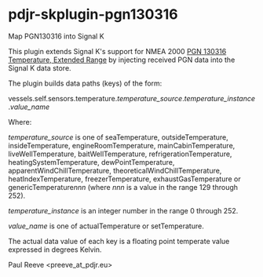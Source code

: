 # pdjr-skplugin-pgn130316
Map PGN130316 into Signal K

This plugin extends Signal K's support for NMEA 2000
[PGN 130316 Temperature, Extended Range](https://www.nmea.org/Assets/nmea%202000%20pgn%20130316%20corrigenda%20nmd%20version%202.100%20feb%202015.pdf)
by injecting received PGN data into the Signal K data store.

The plugin builds data paths (keys) of the form:

vessels.self.sensors.temperature.*temperature_source*.*temperature_instance*.*value_name*

Where:

*temperature_source* is one of seaTemperature, outsideTemperature,
insideTemperature, engineRoomTemperature, mainCabinTemperature,
liveWellTemperature, baitWellTemperature, refrigerationTemperature,
heatingSystemTemperature, dewPointTemperature,
apparentWindChillTemperature, theoreticalWindChillTemperature,
heatIndexTemperature, freezerTemperature, exhaustGasTemperature or
genericTemperature*nnn* (where *nnn* is a value in the range 129
through 252).

*temperature_instance* is an integer number in the range 0 through 252.

*value_name* is one of actualTemperature or setTemperature.

The actual data value of each key is a floating point temperate value
expressed in degrees Kelvin.

Paul Reeve <preeve_at_pdjr.eu>

